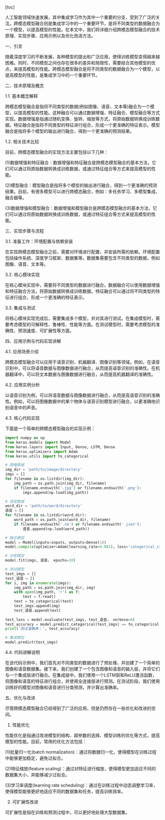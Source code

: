 
[toc]                    
                
                
人工智能领域快速发展，其中集成学习作为其中一个重要的分支，受到了广泛的关注。跨模态模型融合则是集成学习中的一个重要环节，是将不同类型的数据融合为一个模型，以提高模型的性能。在本文中，我们将详细介绍跨模态模型融合的技术原理、实现步骤、应用示例以及优化改进方法。

一、引言

随着深度学习的不断发展，各种模型的提出和广泛应用，使得训练模型变得越来越困难。同时，不同模型之间也存在很多的差异和局限性，需要结合其他模型的优点，来提高模型的性能。跨模态模型融合是将不同类型的数据融合为一个模型，以提高模型的性能，是集成学习中的一个重要环节。

二、技术原理及概念

1.1. 基本概念解释

跨模态模型融合是指将不同类型的数据(例如图像、语音、文本等)融合为一个模型，以提高模型的性能。这种融合可以通过数据增强、特征融合、模型融合等方式实现。数据增强是指通过随机变换、旋转、缩放等方式，将原始数据转换成训练数据。特征融合是指将不同类型的特征进行组合，形成一个更准确的特征表示。模型融合是指将多个模型的输出进行融合，得到一个更准确的预测结果。

1.2. 相关技术比较

目前，跨模态模型融合的实现方法主要包括以下几种：

(1)数据增强和特征融合：数据增强和特征融合是跨模态模型融合的基本方法，它们可以通过将原始数据转换成训练数据，或通过特征组合等方式来提高模型的性能。

(2)模型融合：模型融合是指将多个模型的输出进行融合，得到一个更准确的预测结果。目前，有很多模型可以进行跨模态融合，例如：多任务学习、多模型集成、融合器等。

(3)数据增强和模型融合：数据增强和模型融合是跨模态模型融合的基本方法，它们可以通过将原始数据转换成训练数据，或通过特征组合等方式来提高模型的性能。

三、实现步骤与流程

3.1. 准备工作：环境配置与依赖安装

在实现跨模态模型融合之前，需要对环境进行配置，并安装所需的依赖。环境配置包括操作系统、深度学习框架、数据集等。数据集需要包含不同类型的数据，例如图像、语音、文本等。

3.2. 核心模块实现

在核心模块实现中，需要将不同类型的数据进行融合。数据融合可以使用数据增强和特征融合方法，将原始数据转换成训练数据。特征融合可以通过将不同类型的特征进行组合，形成一个更准确的特征表示。

3.3. 集成与测试

将核心模块实现完成后，需要集成多个模型，并对其进行测试。在集成模型时，需要考虑模型的可解释性、鲁棒性、性能等方面。在测试模型时，需要考虑模型的准确性、预测速度、可扩展性等方面。

四、应用示例与代码实现讲解

4.1. 应用场景介绍

跨模态模型融合可以应用于语音识别、机器翻译、图像识别等领域。例如，在语音识别中，可以将语音数据与图像数据进行融合，从而提高语音识别的准确性。在机器翻译中，可以将文本数据与图像数据进行融合，从而提高机器翻译的准确性。

4.2. 应用实例分析

以语音识别为例，可以将语音数据与图像数据进行融合，从而提高语音识别的准确性。例如，可以将图像数据中的某个物体与语音识别模型进行融合，以更准确地识别语音中的声音。

4.3. 核心代码实现

下面是一个简单的跨模态模型融合的实现示例：

```python
import numpy as np
from keras.models import Model
from keras.layers import Input, Dense, LSTM, Dense
from keras.optimizers import Adam
from keras.utils import to_categorical

# 图像数据
img_dir = 'path/to/image/directory'
imgs = []
for filename in os.listdir(img_dir):
    img_path = os.path.join(img_dir, filename)
    if filename.endswith('.jpg') or filename.endswith('.png'):
        imgs.append(np.load(img_path))

# 语音数据
word_dir = 'path/to/word/directory'
语音 = []
for filename in os.listdir(word_dir):
    word_path = os.path.join(word_dir, filename)
    if filename.endswith('.sm') or filename.endswith('.json'):
        语音.append(np.load(word_path))

# 融合模型
model = Model(inputs=inputs, outputs=Dense(1))
model.compile(optimizer=Adam(learning_rate=0.001), loss='categorical_crossentropy', metrics=['accuracy'])

# 训练模型
model.fit(imgs, 语音， epochs=10)

# 测试模型
test_imgs = []
test_语音 = []
for i, img in enumerate(imgs):
    img_path = os.path.join(img_dir, img)
    with open(img_path, 'r') as f:
        text = f.read()
    text = to_categorical(text)
    test_imgs.append(img)
    test_语音.append(text)
    
test_loss = model.evaluate(test_imgs, test_语音， verbose=0)
test_accuracy = model.predict_categorical(test_imgs) == to_categorical(test_语音)
print('测试准确率：', test_accuracy)

# 集成模型
model.predict(test_imgs)
```

4.4. 代码讲解说明

在该代码示例中，我们首先对不同类型的数据进行了预处理，并创建了一个简单的图像和语音数据集。接下来，我们创建了一个包含图像和语音的输入层，并将它们与一个集成层进行融合。在集成层中，我们使用一个LSTM层和ReLU激活函数，将图像和语音的特征进行组合，并使用全连接层进行预测。在测试阶段，我们使用训练好的模型对图像和语音进行分类预测，并计算出准确率。

五、优化与改进

尽管跨模态模型融合已经得到了广泛的应用，但是仍然存在一些优化和改进的空间。

1. 性能优化

性能优化是指通过改进模型的结构、超参数的选择、模型训练的优化等方式，提高模型的性能。目前，常用的优化方法包括：

(1)批量归一化(batch normalization)：通过将数据归一化，使得模型在训练过程中能够更加稳定，避免过拟合。

(2)特征缩放(feature scaling)：通过对特征进行缩放，使得模型更加适应不同的数据集大小，并能够减少过拟合。

(3)学习率调度(learning rate scheduling)：通过在训练过程中动态调整学习率，使得模型能够更好地适应不同的数据集和任务，提高训练效率。

2. 可扩展性改进

可扩展性是指在训练和预测过程中，可以更好地处理大型数据集。

